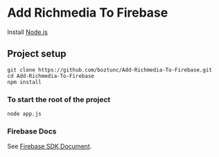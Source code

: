 # Add Richmedia To Firebase

Install [Node.js](https://nodejs.org/en/)


## Project setup
```
git clone https://github.com/boztunc/Add-Richmedia-To-Firebase.git
cd Add-Richmedia-To-Firebase
npm install
```

### To start the root of the project
```
node app.js
```

### Firebase Docs
See [Firebase SDK Document](https://firebase.google.com/docs/admin/setup).

